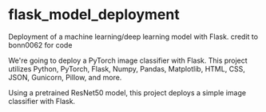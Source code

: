 # flask_model_deployment
Deployment of a machine learning/deep learning model with Flask. 
credit to bonn0062 for code


We're going to deploy a PyTorch image classifier with Flask. 
This project utilizes Python, PyTorch, Flask, Numpy, Pandas, Matplotlib, HTML, CSS, JSON, Gunicorn, Pillow, and more.

Using a pretrained ResNet50 model, this project deploys a simple image classifier with Flask.
